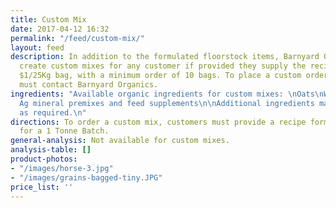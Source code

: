 ```yaml
---
title: Custom Mix
date: 2017-04-12 16:32
permalink: "/feed/custom-mix/"
layout: feed
description: In addition to the formulated floorstock items, Barnyard Organics can
  create custom mixes for any customer if provided they supply the recipe for an extra
  $1/25Kg bag, with a minimum order of 10 bags. To place a custom order, customers
  must contact Barnyard Organics.
ingredients: "Available organic ingredients for custom mixes: \nOats\nWheat\nCorn\nSoybean\nBuckwheat\nBarley\nBio
  Ag mineral premixes and feed supplements\n\nAdditional ingredients may be procured
  as required.\n"
directions: To order a custom mix, customers must provide a recipe formula, preferably
  for a 1 Tonne Batch.
general-analysis: Not available for custom mixes.
analysis-table: []
product-photos:
- "/images/horse-3.jpg"
- "/images/grains-bagged-tiny.JPG"
price_list: ''
---
```


